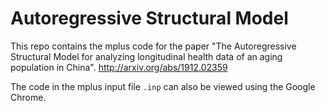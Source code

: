 # Autoregressive Structural Model

This repo contains the mplus code for the paper "The Autoregressive Structural Model for analyzing longitudinal health data of an aging population in China". http://arxiv.org/abs/1912.02359

The code in the mplus input file `.inp` can also be viewed using the Google Chrome. 
